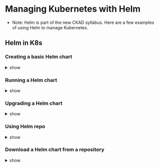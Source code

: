 # Managing Kubernetes with Helm

- Note: Helm is part of the new CKAD syllabus. Here are a few examples of using Helm to manage Kubernetes.

## Helm in K8s

### Creating a basic Helm chart

<details><summary>show</summary>
<p>

```bash
helm create chart-test ## this would create a helm 
```

</p>
</details>

### Running a Helm chart

<details><summary>show</summary>
<p>

```bash
helm install -f myvalues.yaml my redis ./redis
```

</p>
</details>

### Upgrading a Helm chart

<details><summary>show</summary>
<p>

```bash
helm upgrade -f myvalues.yaml -f override.yaml redis ./redis
```

</p>
</details>

### Using Helm repo

<details><summary>show</summary>
<p>

Add, list, remove, update and index chart repos

```bash
helm repo add [NAME] [URL]  [flags]

helm repo list / helm repo ls

helm repo remove [REPO1] [flags]

helm repo update / helm repo up

helm repo update [REPO1] [flags]

helm repo index [DIR] [flags]
```

</p>
</details>

### Download a Helm chart from a repository 

<details><summary>show</summary>
<p>

```bash
helm pull [chart URL | repo/chartname] [...] [flags] ## this would install a helm 
```

</p>
</details>